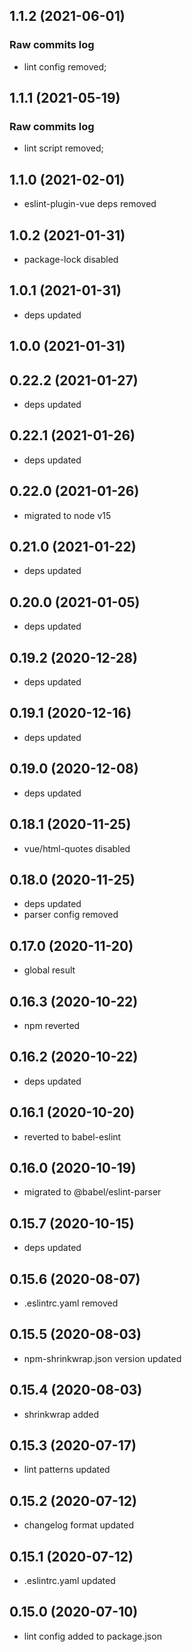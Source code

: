 ## 1.1.2 (2021-06-01)

### Raw commits log

-   lint config removed;

## 1.1.1 (2021-05-19)

### Raw commits log

-   lint script removed;

## 1.1.0 (2021-02-01)

-   eslint-plugin-vue deps removed

## 1.0.2 (2021-01-31)

-   package-lock disabled

## 1.0.1 (2021-01-31)

-   deps updated

## 1.0.0 (2021-01-31)

## 0.22.2 (2021-01-27)

-   deps updated

## 0.22.1 (2021-01-26)

-   deps updated

## 0.22.0 (2021-01-26)

-   migrated to node v15

## 0.21.0 (2021-01-22)

-   deps updated

## 0.20.0 (2021-01-05)

-   deps updated

## 0.19.2 (2020-12-28)

-   deps updated

## 0.19.1 (2020-12-16)

-   deps updated

## 0.19.0 (2020-12-08)

-   deps updated

## 0.18.1 (2020-11-25)

-   vue/html-quotes disabled

## 0.18.0 (2020-11-25)

-   deps updated
-   parser config removed

## 0.17.0 (2020-11-20)

-   global result

## 0.16.3 (2020-10-22)

-   npm reverted

## 0.16.2 (2020-10-22)

-   deps updated

## 0.16.1 (2020-10-20)

-   reverted to babel-eslint

## 0.16.0 (2020-10-19)

-   migrated to @babel/eslint-parser

## 0.15.7 (2020-10-15)

-   deps updated

## 0.15.6 (2020-08-07)

-   .eslintrc.yaml removed

## 0.15.5 (2020-08-03)

-   npm-shrinkwrap.json version updated

## 0.15.4 (2020-08-03)

-   shrinkwrap added

## 0.15.3 (2020-07-17)

-   lint patterns updated

## 0.15.2 (2020-07-12)

-   changelog format updated

## 0.15.1 (2020-07-12)

-   .eslintrc.yaml updated

## 0.15.0 (2020-07-10)

-   lint config added to package.json
